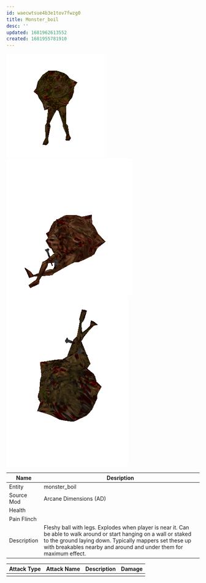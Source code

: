 ```yaml
---
id: waecwtsue4b3e1tov7fwzg0
title: Monster_boil
desc: ''
updated: 1681962613552
created: 1681955781910
---
```

![Monster Picture](assets/img/boil.png) ![Monster Picture](assets/img/boil_ground.png) ![Monster Picture](assets/img/boil_wall.png)

|Name  |Desription|
|------|-------------|
|Entity|monster_boil|
|Source Mod|Arcane Dimensions (AD)|
|Health||
|Pain Flinch||
|Description|Fleshy ball with legs.  Explodes when player is near it.  Can be able to walk around or start hanging on a wall or staked to the ground laying down.  Typically mappers set these up with breakables nearby and around and under them for maximum effect.|

|Attack Type|Attack Name|Description|Damage|
|-----------|-----------|-----------|------|
||||